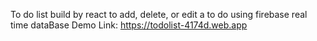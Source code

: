 To do list build by react to add, delete, or edit a to do using firebase real time dataBase
Demo Link: https://todolist-4174d.web.app
